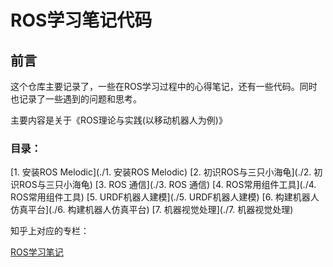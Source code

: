 # ROS学习笔记代码
## 前言

这个仓库主要记录了，一些在ROS学习过程中的心得笔记，还有一些代码。同时也记录了一些遇到的问题和思考。

主要内容是关于《ROS理论与实践(以移动机器人为例)》

### 目录：

[1. 安装ROS Melodic](./1. 安装ROS Melodic)
[2. 初识ROS与三只小海龟](./2. 初识ROS与三只小海龟)
[3. ROS 通信](./3. ROS 通信)
[4. ROS常用组件工具](./4. ROS常用组件工具)
[5. URDF机器人建模](./5. URDF机器人建模)
[6. 构建机器人仿真平台](./6. 构建机器人仿真平台)
[7. 机器视觉处理](./7. 机器视觉处理)



知乎上对应的专栏：

[ROS学习笔记](https://zhuanlan.zhihu.com/c_1144679860579500032)